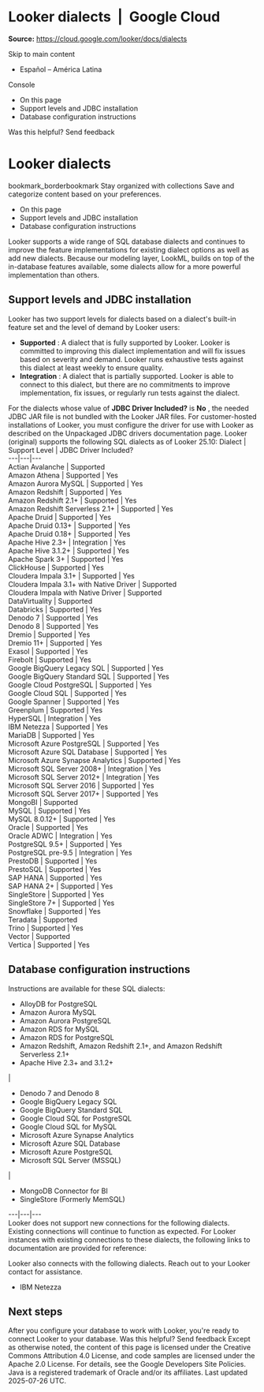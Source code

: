 # Looker dialects  |  Google Cloud

**Source:** https://cloud.google.com/looker/docs/dialects

Skip to main content 
  * Español – América Latina

Console 


  * On this page
  * Support levels and JDBC installation
  * Database configuration instructions




Was this helpful?
Send feedback 
#  Looker dialects
bookmark_borderbookmark Stay organized with collections  Save and categorize content based on your preferences.
  * On this page
  * Support levels and JDBC installation
  * Database configuration instructions


Looker supports a wide range of SQL database dialects and continues to improve the feature implementations for existing dialect options as well as add new dialects. Because our modeling layer, LookML, builds on top of the in-database features available, some dialects allow for a more powerful implementation than others.
## Support levels and JDBC installation
Looker has two support levels for dialects based on a dialect's built-in feature set and the level of demand by Looker users:
  * **Supported** : A dialect that is fully supported by Looker. Looker is committed to improving this dialect implementation and will fix issues based on severity and demand. Looker runs exhaustive tests against this dialect at least weekly to ensure quality.
  * **Integration** : A dialect that is partially supported. Looker is able to connect to this dialect, but there are no commitments to improve implementation, fix issues, or regularly run tests against the dialect.


For the dialects whose value of **JDBC Driver Included?** is **No** , the needed JDBC JAR file is not bundled with the Looker JAR files. For customer-hosted installations of Looker, you must configure the driver for use with Looker as described on the Unpackaged JDBC drivers documentation page.
Looker (original) supports the following SQL dialects as of Looker 25.10:
Dialect | Support Level | JDBC Driver Included?  
---|---|---  
Actian Avalanche | Supported  
Amazon Athena | Supported | Yes  
Amazon Aurora MySQL | Supported | Yes  
Amazon Redshift | Supported | Yes  
Amazon Redshift 2.1+ | Supported | Yes  
Amazon Redshift Serverless 2.1+ | Supported | Yes  
Apache Druid | Supported | Yes  
Apache Druid 0.13+ | Supported | Yes  
Apache Druid 0.18+ | Supported | Yes  
Apache Hive 2.3+ | Integration | Yes  
Apache Hive 3.1.2+ | Supported | Yes  
Apache Spark 3+ | Supported | Yes  
ClickHouse | Supported | Yes  
Cloudera Impala 3.1+ | Supported | Yes  
Cloudera Impala 3.1+ with Native Driver | Supported  
Cloudera Impala with Native Driver | Supported  
DataVirtuality | Supported  
Databricks | Supported | Yes  
Denodo 7 | Supported | Yes  
Denodo 8 | Supported | Yes  
Dremio | Supported | Yes  
Dremio 11+ | Supported | Yes  
Exasol | Supported | Yes  
Firebolt | Supported | Yes  
Google BigQuery Legacy SQL | Supported | Yes  
Google BigQuery Standard SQL | Supported | Yes  
Google Cloud PostgreSQL | Supported | Yes  
Google Cloud SQL | Supported | Yes  
Google Spanner | Supported | Yes  
Greenplum | Supported | Yes  
HyperSQL | Integration | Yes  
IBM Netezza | Supported | Yes  
MariaDB | Supported | Yes  
Microsoft Azure PostgreSQL | Supported | Yes  
Microsoft Azure SQL Database | Supported | Yes  
Microsoft Azure Synapse Analytics | Supported | Yes  
Microsoft SQL Server 2008+ | Integration | Yes  
Microsoft SQL Server 2012+ | Integration | Yes  
Microsoft SQL Server 2016 | Supported | Yes  
Microsoft SQL Server 2017+ | Supported | Yes  
MongoBI | Supported  
MySQL | Supported | Yes  
MySQL 8.0.12+ | Supported | Yes  
Oracle | Supported | Yes  
Oracle ADWC | Integration | Yes  
PostgreSQL 9.5+ | Supported | Yes  
PostgreSQL pre-9.5 | Integration | Yes  
PrestoDB | Supported | Yes  
PrestoSQL | Supported | Yes  
SAP HANA | Supported | Yes  
SAP HANA 2+ | Supported | Yes  
SingleStore | Supported | Yes  
SingleStore 7+ | Supported | Yes  
Snowflake | Supported | Yes  
Teradata | Supported  
Trino | Supported | Yes  
Vector | Supported  
Vertica | Supported | Yes  
## Database configuration instructions
Instructions are available for these SQL dialects:
  * AlloyDB for PostgreSQL
  * Amazon Aurora MySQL
  * Amazon Aurora PostgreSQL
  * Amazon RDS for MySQL
  * Amazon RDS for PostgreSQL
  * Amazon Redshift, Amazon Redshift 2.1+, and Amazon Redshift Serverless 2.1+
  * Apache Hive 2.3+ and 3.1.2+

| 
  * Denodo 7 and Denodo 8
  * Google BigQuery Legacy SQL
  * Google BigQuery Standard SQL
  * Google Cloud SQL for PostgreSQL
  * Google Cloud SQL for MySQL
  * Microsoft Azure Synapse Analytics
  * Microsoft Azure SQL Database
  * Microsoft Azure PostgreSQL
  * Microsoft SQL Server (MSSQL)

| 
  * MongoDB Connector for BI
  * SingleStore (Formerly MemSQL)

  
---|---|---  
Looker does not support new connections for the following dialects. Existing connections will continue to function as expected. For Looker instances with existing connections to these dialects, the following links to documentation are provided for reference:


Looker also connects with the following dialects. Reach out to your Looker contact for assistance.
  * IBM Netezza


## Next steps
After you configure your database to work with Looker, you're ready to connect Looker to your database.
Was this helpful?
Send feedback 
Except as otherwise noted, the content of this page is licensed under the Creative Commons Attribution 4.0 License, and code samples are licensed under the Apache 2.0 License. For details, see the Google Developers Site Policies. Java is a registered trademark of Oracle and/or its affiliates.
Last updated 2025-07-26 UTC.


